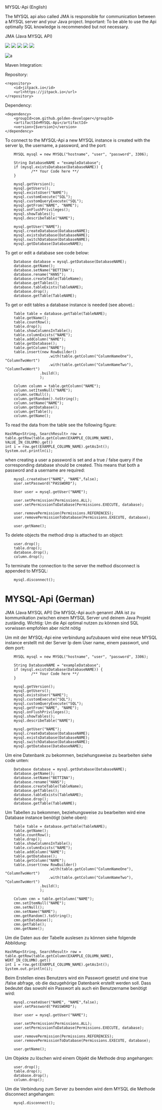 MYSQL-Api (English)

The MYSQL api also called JMA is responsible for communication between a MYSQL server and your Java project. Important: To be able to use the Api optimally SQL knowledge is recommended but not necessary.

JMA (Java MYSQL API)

[![](https://img.shields.io/badge/License-BSD--2-informational.svg)](LICENSE)
[![](https://jitpack.io/v/Golden-Developer/MYSQL-Api.svg)](https://jitpack.io/#Golden-Developer/MYSQL-Api)
[![](https://img.shields.io/badge/Java-18-success?logo=java)](https://www.oracle.com/java/technologies/javase-downloads.html)
[![](https://img.shields.io/badge/Golden--Developer-Mysql--Api-brightgreen?logo=golden-developer.de/img/Golden-Developer-logo.png)](https://www.golden-developer.de/)
[![](https://jitpack.io/v/Golden-Developer/MYSQL-Api/month.svg)](https://jitpack.io/#Golden-Developer/MYSQL-Api)

![a](https://repository-images.githubusercontent.com/456002691/dbb9c775-7291-4d06-aa96-6ef3d0901630)

Maven Integration: 

Repository:

	<repository>
        <id>jitpack.io</id>
	    <url>https://jitpack.io</url>
	</repository>
            
Dependency:

    <dependency>
	    <groupId>com.github.golden-developer</groupId>
	    <artifactId>MYSQL-Api</artifactId>
	    <version>{$version}</version>
	</dependency>

To connect to the MYSQL-Api a new MYSQL instance is created with the server Ip, the username, a password, and the port:
            
        MYSQL mysql = new MYSQL("hostname", "user", "password", 3306);
        
        String DatabaseNAME = "exampleDatabase";
        if (mysql.existsDatabase(DatabaseNAME)) {
                /** Your Code here **/
        }

        mysql.getVersion();
        mysql.getUsers();
        mysql.existsUser("NAME");
        mysql.customExecute("SQL");
        mysql.customQueryExecute("SQL");
        mysql.getFrom("NAME", "NAME");
        mysql.onFlushPrivileges();
        mysql.showTables();
        mysql.describeTable("NAME");
        
        mysql.getUser("NAME");
        mysql.createDatabase(DatabaseNAME);
        mysql.existsDatabase(DatabaseNAME);
        mysql.switchDatabase(DatabaseNAME);
        mysql.getDatabase(DatabaseNAME);
       
To get or edit a database see code below: 

        Database database = mysql.getDatabase(DatabaseNAME);
        database.getName();
        database.setName("BETTINA");
        database.rename("HANS");
        database.createTable(TableName);
        database.getTables();
        database.tableExists(TableNAME);
        database.drop();
        database.getTable(TableNAME);
        
To get or edit tables a database instance is needed (see above).: 

        Table table = database.getTable(TableNAME);
        table.getName();
        table.countRow();
        table.drop();
        table.showColumnsInTable();
        table.columnExists("NAME");
        table.addColumn("NAME");
        table.getDatabase();
        table.getColumn("NAME");
        table.insert(new RowBuilder()
                        .with(table.getColumn("ColumnNameOne"), "ColumnTwoWert")
                        .with(table.getColumn("ColumnNameTwo"), "ColumnTwoWert")
                    .build();        
                    );

        Column column = table.getColumn("NAME");
        column.setItemNull("NAME");
        column.setNull();
        column.getRandom().toString();
        column.setName("NAME");
        column.getDatabase();
        column.getTable();
        column.getName();

To read the data from the table see the following figure:

    HashMap<String, SearchResult> row = table.getRow(table.getColumn(EXAMPLE_COLUMN_NAME), VALUE_IN_COLUMN).get()
    int i = row.get(EXAMPLE_COLUMN_NAME).getAsInt();
    System.out.println(i);
        
when creating a user a password is set and a true / false query if the corresponding database should be created. This means that both a password and a username are required: 
        
        mysql.createUser("NAME", "NAME",false);
        user.setPassword("PASSWORD");
         
        User user = mysql.getUser("NAME");
              
        user.setPermission(Permissions.ALL);
        user.setPermissionToDatabase(Permissions.EXECUTE, database);
        
        user.removePermission(Permissions.REFERENCES);
        user.removePermissionToDatabase(Permissions.EXECUTE, database);
    
        user.getName();
        
To delete objects the method drop is attached to an object: 

        user.drop();
        table.drop();
        database.drop();
        column.drop();
      
To terminate the connection to the server the method disconnect is appended to MYSQL:

        mysql.disconnect();



# MYSQL-Api (German)
JMA (Java MYSQL API)
Die MYSQL-Api auch genannt JMA ist zu kommunikation zwischen einem MYSQL Server und deinem Java Projekt zuständig. Wichtig: Um die Api optimal nutzen zu können sind SQL vorwissen empfohlen aber nicht nötig

Um mit der MYSQL-Api eine verbindung aufzubauen wird eine neue MYSQL instance erstellt mit der Server Ip dem User name, einem passwort, und dem port:
        
        MYSQL mysql = new MYSQL("hostname", "user", "password", 3306);        
        
        String DatabaseNAME = "exampleDatabase";
        if (mysql.existsDatabase(DatabaseNAME)) {
                /** Your Code here **/
        }

        mysql.getVersion();
        mysql.getUsers();
        mysql.existsUser("NAME");
        mysql.customExecute("SQL");
        mysql.customQueryExecute("SQL");
        mysql.getFrom("NAME", "NAME");
        mysql.onFlushPrivileges();
        mysql.showTables();
        mysql.describeTable("NAME");
        
        mysql.getUser("NAME");
        mysql.createDatabase(DatabaseNAME);
        mysql.existsDatabase(DatabaseNAME);
        mysql.switchDatabase(DatabaseNAME);
        mysql.getDatabase(DatabaseNAME);
       
Um eine Datenbank zu bekommen, beziehungsweise zu bearbeiten siehe code unten: 

        Database database = mysql.getDatabase(DatabaseNAME);
        database.getName();
        database.setName("BETTINA");
        database.rename("HANS");
        database.createTable(TableName);
        database.getTables();
        database.tableExists(TableNAME);
        database.drop();
        database.getTable(TableNAME);
        
Um Tabellen zu bekommen, beziehungsweise zu bearbeiten wird eine Database instance benötigt (siehe oben): 

        Table table = database.getTable(TableNAME);
        table.getName();
        table.countRow();
        table.drop();
        table.showColumnsInTable();
        table.columnExists("NAME");
        table.addColumn("NAME");
        table.getDatabase();
        table.getColumn("NAME");
        table.insert(new RowBuilder()
                        .with(table.getColumn("ColumnNameOne"), "ColumnTwoWert")
                        .with(table.getColumn("ColumnNameTwo"), "ColumnTwoWert")
                    .build();        
                    );

        Column cmn = table.getColumn("NAME");
        cmn.setItemNull("NAME");
        cmn.setNull();
        cmn.setName("NAME");
        cmn.getRandom().toString();
        cmn.getDatabase();
        cmn.getTable();
        cmn.getName();

Um die Daten aus der Tabelle auslesen zu können siehe folgende Abbildung:
    
    HashMap<String, SearchResult> row = table.getRow(table.getColumn(EXAMPLE_COLUMN_NAME), WERT_IN_COLUMN).get()
    int i = row.get(EXAMPLE_COLUMN_NAME).getAsInt();
    System.out.println(i);

Beim Erstellen eines Benutzers wird ein Passwort gesetzt und eine true /false abfrage, ob die dazugehörige Datenbank erstellt werden soll. Dass bedeutet das sowohl ein Passwort als auch ein Benutzername benötigt wird: 
        
        mysql.createUser("NAME", "NAME",false);
        user.setPassword("PASSWORD");
                 
        User user = mysql.getUser("NAME");
            
        user.setPermission(Permissions.ALL);
        user.setPermissionToDatabase(Permissions.EXECUTE, database);
        
        user.removePermission(Permissions.REFERENCES);
        user.removePermissionToDatabase(Permissions.EXECUTE, database);
        
        user.getName();
        
Um Objekte zu löschen wird einem Objekt die Methode drop angehangen: 

        user.drop();
        table.drop();
        database.drop();
        column.drop();
      
Um die Verbindung zum Server zu beenden wird dem MYSQL die Methode disconnect angehangen:

        mysql.disconnect();




